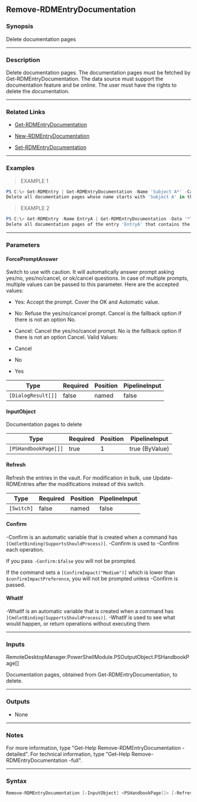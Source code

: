 Remove-RDMEntryDocumentation
----------------------------

### Synopsis
Delete documentation pages

---

### Description

Delete documentation pages. The documentation pages must be fetched by Get-RDMEntryDocumentation.
    The data source must support the documentation feature and be online. The user must have the rights to delete the documentation.

---

### Related Links
* [Get-RDMEntryDocumentation](Get-RDMEntryDocumentation)

* [New-RDMEntryDocumentation](New-RDMEntryDocumentation)

* [Set-RDMEntryDocumentation](Set-RDMEntryDocumentation)

---

### Examples
> EXAMPLE 1

```PowerShell
PS C:\> Get-RDMEntry | Get-RDMEntryDocumentation -Name 'Subject A*' -CaseSensitive | Remove-RDMEntryDocumentation
Delete all documentation pages whose name starts with 'Subject A' in the current vault
```
> EXAMPLE 2

```PowerShell
PS C:\> Get-RDMEntry -Name EntryA | Get-RDMEntryDocumentation -Data '*Temporary*' -CaseSensitive | Remove-RDMEntryDocumentation
Delete all documentation pages of the entry 'EntryA' that contains the word 'Temporary'
```

---

### Parameters
#### **ForcePromptAnswer**
Switch to use with caution. It will automatically answer prompt asking yes/no, yes/no/cancel, or ok/cancel questions. In case of multiple prompts, multiple values can be passed to this parameter. Here are the accepted values:
* Yes: Accept the prompt. Cover the OK and Automatic value.
* No: Refuse the yes/no/cancel prompt. Cancel is the fallback option if there is not an option No.
* Cancel: Cancel the yes/no/cancel prompt. No is the fallback option if there is not an option Cancel.
Valid Values:

* Cancel
* No
* Yes

|Type              |Required|Position|PipelineInput|
|------------------|--------|--------|-------------|
|`[DialogResult[]]`|false   |named   |false        |

#### **InputObject**
Documentation pages to delete

|Type                |Required|Position|PipelineInput |
|--------------------|--------|--------|--------------|
|`[PSHandbookPage[]]`|true    |1       |true (ByValue)|

#### **Refresh**
Refresh the entries in the vault. For modification in bulk, use Update-RDMEntries after the modifications instead of this switch.

|Type      |Required|Position|PipelineInput|
|----------|--------|--------|-------------|
|`[Switch]`|false   |named   |false        |

#### **Confirm**
-Confirm is an automatic variable that is created when a command has ```[CmdletBinding(SupportsShouldProcess)]```.
-Confirm is used to -Confirm each operation.

If you pass ```-Confirm:$false``` you will not be prompted.

If the command sets a ```[ConfirmImpact("Medium")]``` which is lower than ```$confirmImpactPreference```, you will not be prompted unless -Confirm is passed.

#### **WhatIf**
-WhatIf is an automatic variable that is created when a command has ```[CmdletBinding(SupportsShouldProcess)]```.
-WhatIf is used to see what would happen, or return operations without executing them

---

### Inputs
RemoteDesktopManager.PowerShellModule.PSOutputObject.PSHandbookPage[]

Documentation pages, obtained from Get-RDMEntryDocumentation, to delete.

---

### Outputs
* None

---

### Notes
For more information, type "Get-Help Remove-RDMEntryDocumentation -detailed". For technical information, type "Get-Help Remove-RDMEntryDocumentation -full".

---

### Syntax
```PowerShell
Remove-RDMEntryDocumentation [-InputObject] <PSHandbookPage[]> [-Refresh] [-ForcePromptAnswer <Cancel | No | Yes>] [-Confirm] [-WhatIf] [<CommonParameters>]
```
